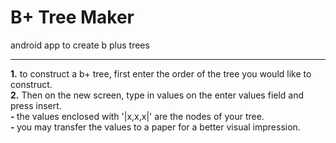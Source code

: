 # B+ Tree Maker
android app to create b plus trees
<hr>
<strong>1.</strong> to construct a b+ tree, first enter the order of the tree you would like to construct. <br>
<strong>2.</strong> Then on the new screen, type in values on the enter values field and press insert. <br>
<strong> - </strong> the values enclosed with '|x,x,x|' are the nodes of your tree. <br>
<strong> - </strong> you may transfer the values to a paper for a better visual impression. <br>
